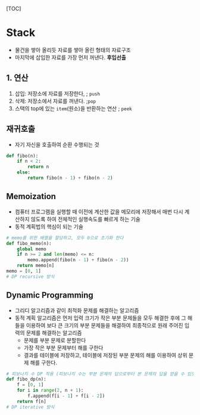 [TOC]



# Stack

- 물건을 쌓아 올리듯 자료를 쌓아 올린 형태의 자료구조
- 마지막에 삽입한 자료를 가장 먼저 꺼낸다. **후입선출**

## 1. 연산

1. 삽입: 저장소에 자료를 저장한다, ; `push`
2. 삭제: 저장소에서 자료를 꺼낸다. ;`pop`
3. 스택의 top에  있는 `item`(원소)을 반환하는 연산 ; `peek` 



## 재귀호출

- 자기 자신을 호출하여 순환 수행되는 것

```python
def fibo(n):
    if n < 2:
        return n
    else:
        return fibo(n - 1) + fibo(n - 2)
```



## Memoization

- 컴퓨터 프로그램을 실행할 때 이전에 계산한 값을 메모리에 저장해서 매번 다시 계산하지 않도록 하여 전체적인 실행속도를 빠르게 하는 기술
- 동적 계획법의 핵심이 되는 기술

```python
# memo를 위한 배열을 할당하고, 모두 0으로 초기화 한다
def fibo_memo(n):
    global memo
    if n >= 2 and len(memo) <= n:
        memo.append(fibo(n - 1) + fibo(n - 2))
    return memo[n]
memo = [0, 1]
# DP recursive 방식
```



## Dynamic Programming

- 그리디 알고리즘과 같이 최적화 문제를 해결하는 알고리즘
- 동적 계획 알고리즘은 먼저 입력 크기가 작은 부분 문제들을 모두 해결한 후에 그 해들을 이용하여 보다 큰 크기의 부분 문제들을 해결하여 최종적으로 원래 주어진 입력의 문제를 해결하는 알고리즘
  - 문제를 부분 문제로 분할한다
  - 가장 작은 부분 문제부터 해를 구한다
  - 결과를 테이블에 저장하고, 테이블에 저장된 부분 문제의 해를 이용하여 상위 문제 해를 구한다.

```python
# 피보나치 수 DP 적용 (피보나치 수는 부분 문제의 답으로부터 본 문제의 답을 얻을 수 있으므로 최적 부분 구조로 이루어짐)
def fibo_dp(n):
    f = [0, 1]
    for i in range(2, n + 1):
        f.append(f[i - 1] + f[i - 2])
    return f[n]
# DP iterative 방식
```

